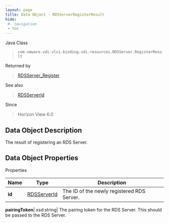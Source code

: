 ```yaml
---
layout: page
title: Data Object - RDSServerRegisterResult
hide:
 #- navigation
 - toc
---
```






Java Class  
> `com.vmware.vdi.vlsi.binding.vdi.resources.RDSServer.RegisterResult`

Returned by  
> [RDSServer_Register](vdi.resources.RDSServer.md#register)

See also  
> [RDSServerId](vdi.entity.RDSServerId.md)

Since  
> Horizon View 6.0


## Data Object Description 

The result of registering an RDS Server. 

## Data Object Properties

Properties

Name |  Type |  Description   
---|---|---  
**id**| [RDSServerId](vdi.entity.RDSServerId.md)|  The ID of the newly registered RDS Server.   
  
**pairingToken**|  xsd:string|  The pairing token for the RDS Server. This should be passed to the RDS Server.   
  
  
  
   
  
  
